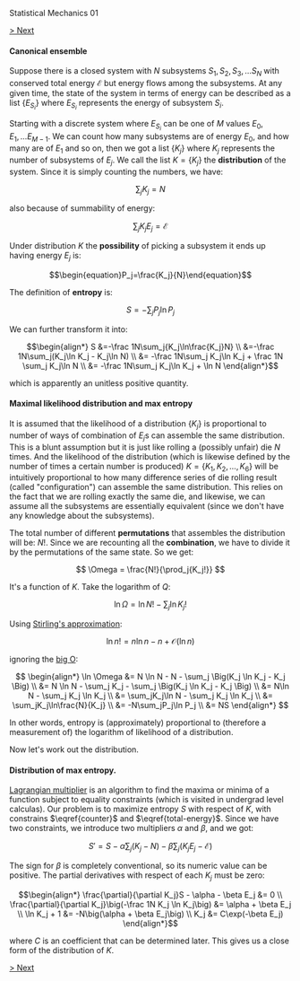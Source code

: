 Statistical Mechanics 01

[> Next](read.php?page=statistical-mechanics-02)

#### Canonical ensemble

Suppose there is a closed system with $N$ subsystems $S_1, S_2, S_3, \ldots S_N$ with conserved
total energy $\mathscr E$ but energy flows among the subsystems. At any given time, the state of the system in
terms of energy can be described as a list $\{E_{S_i}\}$ where $E_{S_i}$ represents the energy of subsystem $S_i$.


Starting with a discrete system where $E_{S_i}$ can be one of $M$ values $E_0, E_1, ...
E_{M-1}$. We can count how many subsystems are of energy $E_0$, and how many are of $E_1$ and so on,
then we got a list $\{K_j\}$ where $K_j$ represents the number of subsystems of $E_j$.
We call the list $K=\{K_j\}$ the **distribution** of the system. Since it is
simply counting the numbers, we have:

$$\begin{equation}\sum_j{K_j}=N\label{counter}\end{equation}$$

also because of summability of energy:

$$\begin{equation}\sum_j{K_jE_j}=\mathscr E\label{total-energy}\end{equation}$$

Under distribution $K$ the **possibility** of picking a subsystem it ends up having energy $E_j$ is:

$$\begin{equation}P_j=\frac{K_j}{N}\end{equation}$$

The definition of **entropy** is:

$$\begin{equation}S=-\sum_j{P_j\ln{P_j}}\end{equation}$$

We can further transform it into:

$$\begin{align*}
    S &=-\frac 1N\sum_j{K_j\ln\frac{K_j}N} \\
     &=-\frac 1N\sum_j(K_j\ln K_j - K_j\ln N) \\
     &= -\frac 1N\sum_j K_j\ln K_j + \frac 1N \sum_j K_j\ln N \\
     &= -\frac 1N\sum_j K_j\ln K_j + \ln N
\end{align*}$$

which is apparently an unitless positive quantity.

#### Maximal likelihood distribution and max entropy

It is assumed that the likelihood of a distribution $\{K_j\}$ is proportional to number of ways of
combination of $E_j$s can assemble the same distribution. This is a blunt assumption but it is just
like rolling a (possibly unfair) die $N$ times. And the likelihood of the distribution (which is likewise
defined by the number of times a certain number is produced) $K = \{K_1, K_2, ..., K_6\}$ will be
intuitively proportional to how many difference series of die rolling result (called "configuration")
can assemble the same distribution. This relies on the fact that we are rolling exactly the same die,
and likewise, we can assume all the subsystems are essentially equivalent (since we don't have any
knowledge about the subsystems).

The total number of different **permutations** that assembles the distribution will be: $N!$. Since we
are recounting all the **combination**, we have to divide it by the permutations of the same state.
So we get:

$$ \Omega = \frac{N!}{\prod_j{K_j!}} $$

It's a function of $K$. Take the logarithm of $Q$:

$$ \ln \Omega = \ln N!-\sum_j{\ln K_j!} $$

Using [Stirling's approximation](https://en.wikipedia.org/wiki/Stirling%27s_approximation):

$$ \ln n! = n \ln n - n + \mathcal{O}(\ln n) $$

ignoring the [big O](https://en.wikipedia.org/wiki/Big_O_notation):

$$
\begin{align*}
  \ln \Omega &= N \ln N - N - \sum_j \Big(K_j \ln K_j - K_j \Big) \\
      &= N \ln N - \sum_j K_j - \sum_j \Big(K_j \ln K_j - K_j \Big) \\
      &= N\ln N - \sum_j K_j \ln K_j \\
      &= \sum_jK_j\ln N - \sum_j K_j \ln K_j \\
      &= \sum_jK_j\ln\frac{N}{K_j} \\
      &= -N\sum_jP_j\ln P_j \\
      &= NS
\end{align*}
$$

In other words, entropy is (approximately) proportional to (therefore a measurement of) the
logarithm of likelihood of a distribution.


Now let's work out the distribution.

#### Distribution of max entropy.
[Lagrangian multiplier](https://en.wikipedia.org/?title=Lagrange_multiplier) is an algorithm to find
the maxima or minima of a function subject to equality constraints (which is visited in undergrad
level calculas). Our problem is to maximize entropy $S$ with respect of $K$, with constrains
$\eqref{counter}$ and $\eqref{total-energy}$. Since we have two constraints, we introduce two
multipliers $\alpha$ and $\beta$, and we got:

$$S'=S-\alpha\sum_j\big({K_j}-N\big)-\beta\sum_j\big({K_jE_j}-\mathscr E\big)$$

The sign for $\beta$ is completely conventional, so its numeric value can be positive.
The partial derivatives with respect of each $K_j$ must be zero:

$$\begin{align*}
    \frac{\partial}{\partial K_j}S - \alpha - \beta E_j &= 0 \\
    \frac{\partial}{\partial K_j}\big(-\frac 1N K_j \ln K_j\big) &= \alpha + \beta E_j \\
    \ln K_j + 1 &= -N\big(\alpha + \beta E_j\big) \\
    K_j &= C\exp(-\beta E_j)
\end{align*}$$

where $C$ is an coefficient that can be determined later. This gives us a close form of the
distribution of $K$.

[> Next](read.php?page=statistical-mechanics-02)